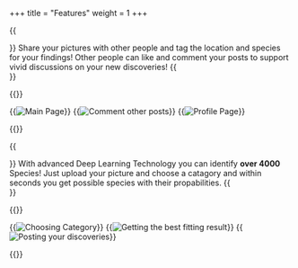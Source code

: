 +++
title = "Features"
weight = 1
+++

{{<section title="Minimalistic Social Media Application" >}}
Share your pictures with other people and tag the location and species for your findings! Other people can like and comment your posts to support vivid discussions on your new discoveries!
{{</section>}}

{{<gallery>}}

{{<image src="screenshot2.png" alt="Main Page" caption="Main Page">}}
{{<image src="screenshot8.png" alt="Comment other posts" caption="Comment other posts">}}
{{<image src="screenshot6.png" alt="Profile Page" caption="profile page">}}

{{</gallery>}}


{{<section title="Species Detection">}}
With advanced Deep Learning Technology you can identify **over 4000** Species! Just upload your picture and choose a catagory and within seconds you get possible species with their propabilities. 
{{</section>}}

{{<gallery>}}

{{<image src="screenshot4.png" alt="Choosing Category" caption="Choosing category">}}
{{<image src="screenshot1.png" alt="Getting the best fitting result" caption="Getting the best fitting result">}}
{{<image src="screenshot5.png" alt="Posting your discoveries" caption="Posting your discoveries">}}

{{</gallery>}}




